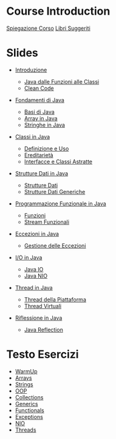 # Course Introduction 
[Spiegazione Corso](../README.md)
[Libri Suggeriti](./book.md)


# Slides
- [Introduzione]()
  - [Java dalle Funzioni alle Classi](./E1.1%20-%20Java%20From%20Functions%20to%20Classes.md)
  - [Clean Code](./E1.2%20-%20Clean%20Code.md)

- [Fondamenti di Java]()
  - [Basi di Java](./E2.1%20-%20Java%20Basics.md)
  - [Array in Java](./E2.2%20-%20Java%20Basics%20(Arrays).md)
  - [Stringhe in Java](./E2.3%20-%20Java%20Basics%20(Strings).md)

- [Classi in Java]()
  - [Definizione e Uso](./E3.1%20-%20Java%20Classes%20(Definition%20and%20use).md)
  - [Ereditarietà](./E3.2%20-%20Java%20Classes%20(Inheritance).md)
  - [Interfacce e Classi Astratte](./E3.3%20-%20Java%20Classes%20(Interfaces,%20abstract%20classes).md)

- [Strutture Dati in Java]()
  - [Strutture Dati](./E4.1%20-%20Java%20Data%20Structures.md)
  - [Strutture Dati Generiche](./E5.1%20-%20Java%20Generic%20Data%20Structures.md)

- [Programmazione Funzionale in Java]()
  - [Funzioni](./E6.1%20-%20Java%20Functional%20Programming%20(Functions).md)
  - [Stream Funzionali](./E6.2%20-%20Java%20Functional%20Programming%20(Functional%20Streams).md)

- [Eccezioni in Java]()
  - [Gestione delle Eccezioni](./E7.1%20-%20Java%20Exceptions.md)

- [I/O in Java]()
  - [Java IO](./E8.1%20-%20Java%20IO.md)
  - [Java NIO](./E8.2%20-%20Java%20NIO.md)

- [Thread in Java]()
  - [Thread della Piattaforma](./E9.1%20-%20Java%20Platform%20Threads.md)
  - [Thread Virtuali](./E9.2%20-%20Java%20Virtual%20Threads.md)

- [Riflessione in Java](.)
  - [Java Reflection](./E10.1%20-%20Java%20Reflection.md)

# Testo Esercizi
 - [WarmUp](./Esercizi/warmup.md)
 - [Arrays](./Esercizi/arrays.md)
 - [Strings](./Esercizi/strings.md)
 - [OOP](./Esercizi/oop.md)
 - [Collections](./Esercizi/collections.ms)
 - [Generics](./Esercizi/generics.md)
 - [Functionals](./Esercizi/functional.md)
 - [Exceptions](./Esercizi/exceptions.md)
 - [NIO](./Esercizi/nio.md)
 - [Threads](./Esercizi/threads.md)

  
